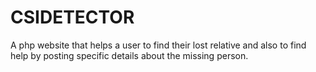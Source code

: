# CSIDETECTOR
A php website that helps a user to find their lost relative and also to find help by posting specific details about the missing person.
